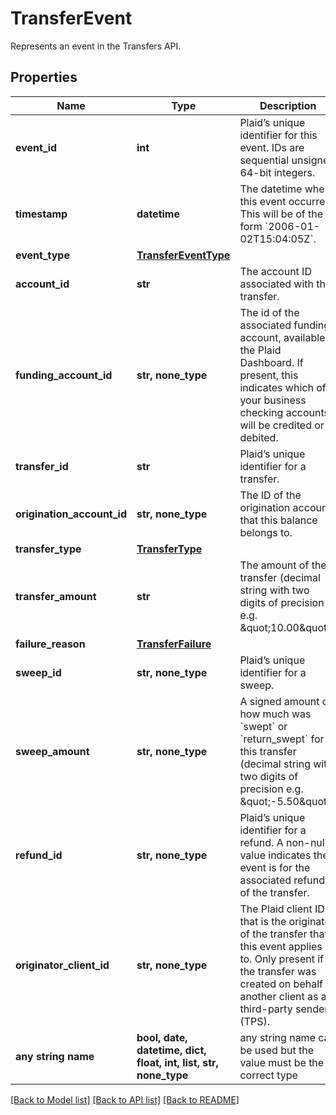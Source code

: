 # TransferEvent

Represents an event in the Transfers API.

## Properties
Name | Type | Description | Notes
------------ | ------------- | ------------- | -------------
**event_id** | **int** | Plaid’s unique identifier for this event. IDs are sequential unsigned 64-bit integers. | 
**timestamp** | **datetime** | The datetime when this event occurred. This will be of the form &#x60;2006-01-02T15:04:05Z&#x60;. | 
**event_type** | [**TransferEventType**](TransferEventType.md) |  | 
**account_id** | **str** | The account ID associated with the transfer. | 
**funding_account_id** | **str, none_type** | The id of the associated funding account, available in the Plaid Dashboard. If present, this indicates which of your business checking accounts will be credited or debited. | 
**transfer_id** | **str** | Plaid’s unique identifier for a transfer. | 
**origination_account_id** | **str, none_type** | The ID of the origination account that this balance belongs to. | 
**transfer_type** | [**TransferType**](TransferType.md) |  | 
**transfer_amount** | **str** | The amount of the transfer (decimal string with two digits of precision e.g. \&quot;10.00\&quot;). | 
**failure_reason** | [**TransferFailure**](TransferFailure.md) |  | 
**sweep_id** | **str, none_type** | Plaid’s unique identifier for a sweep. | 
**sweep_amount** | **str, none_type** | A signed amount of how much was &#x60;swept&#x60; or &#x60;return_swept&#x60; for this transfer (decimal string with two digits of precision e.g. \&quot;-5.50\&quot;). | 
**refund_id** | **str, none_type** | Plaid’s unique identifier for a refund. A non-null value indicates the event is for the associated refund of the transfer. | 
**originator_client_id** | **str, none_type** | The Plaid client ID that is the originator of the transfer that this event applies to. Only present if the transfer was created on behalf of another client as a third-party sender (TPS). | 
**any string name** | **bool, date, datetime, dict, float, int, list, str, none_type** | any string name can be used but the value must be the correct type | [optional]

[[Back to Model list]](../README.md#documentation-for-models) [[Back to API list]](../README.md#documentation-for-api-endpoints) [[Back to README]](../README.md)


